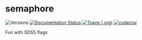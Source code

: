 # semaphore

![Versions](https://img.shields.io/badge/python->3.7-blue)
[![Documentation Status](https://readthedocs.org/projects/sdss-semaphore/badge/?version=latest)](https://sdss-semaphore.readthedocs.io/en/latest/?badge=latest)
[![Travis (.org)](https://img.shields.io/travis/sdss/semaphore)](https://travis-ci.org/sdss/semaphore)
[![codecov](https://codecov.io/gh/sdss/semaphore/branch/main/graph/badge.svg)](https://codecov.io/gh/sdss/semaphore)

Fun with SDSS flags
